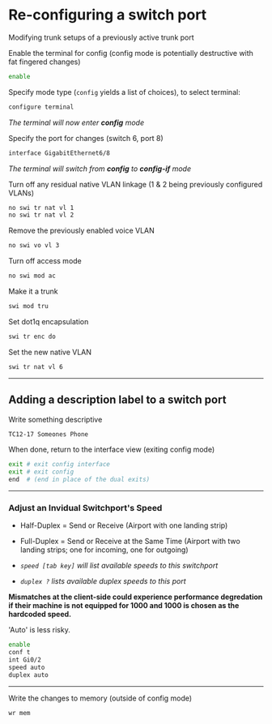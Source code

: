 # Re-configuring a switch port

Modifying trunk setups of a previously active trunk port

Enable the terminal for config (config mode is potentially destructive with fat fingered changes)

```bash
enable
```

Specify mode type (`config` yields a list of choices), to select terminal:

```bash
configure terminal
```

_The terminal will now enter **config** mode_

Specify the port for changes (switch 6, port 8)

```bash
interface GigabitEthernet6/8
```

_The terminal will switch from **config** to **config-if** mode_

Turn off any residual native VLAN linkage (1 & 2 being previously configured VLANs)

```bash
no swi tr nat vl 1
no swi tr nat vl 2
```

Remove the previously enabled voice VLAN

```bash
no swi vo vl 3
```

Turn off access mode

```bash
no swi mod ac
```

Make it a trunk

```bash
swi mod tru
```

Set dot1q encapsulation

```bash
swi tr enc do
```

Set the new native VLAN

```bash
swi tr nat vl 6
```

---

## Adding a description label to a switch port

Write something descriptive

```bash
TC12-17 Someones Phone
```

When done, return to the interface view (exiting config mode)

```bash
exit # exit config interface
exit # exit config
end  # (end in place of the dual exits)
```

---

### Adjust an Invidual Switchport's Speed

- Half-Duplex = Send or Receive (Airport with one landing strip)
- Full-Duplex = Send or Receive at the Same Time (Airport with two landing strips; one for incoming, one for outgoing)

- _`speed [tab key]` will list available speeds to this switchport_
- _`duplex ?` lists available duplex speeds to this port_

**Mismatches at the client-side could experience performance degredation if their machine is not equipped for 1000 and 1000 is chosen as the hardcoded speed.**

'Auto' is less risky.

```bash
enable
conf t
int Gi0/2
speed auto
duplex auto
```

---

Write the changes to memory (outside of config mode)

```bash
wr mem
```
